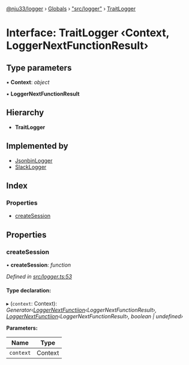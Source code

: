 [@nju33/logger](../README.md) › [Globals](../globals.md) › ["src/logger"](../modules/_src_logger_.md) › [TraitLogger](_src_logger_.traitlogger.md)

# Interface: TraitLogger ‹**Context, LoggerNextFunctionResult**›

## Type parameters

▪ **Context**: *object*

▪ **LoggerNextFunctionResult**

## Hierarchy

* **TraitLogger**

## Implemented by

* [JsonbinLogger](../classes/_src_jsonbin_logger_.jsonbinlogger.md)
* [SlackLogger](../classes/_src_slack_logger_.slacklogger.md)

## Index

### Properties

* [createSession](_src_logger_.traitlogger.md#createsession)

## Properties

###  createSession

• **createSession**: *function*

*Defined in [src/logger.ts:53](https://github.com/nju33/logger/blob/54eead8/src/logger.ts#L53)*

#### Type declaration:

▸ (`context`: Context): *Generator‹[LoggerNextFunctiion](../modules/_src_logger_.md#loggernextfunctiion)‹LoggerNextFunctionResult›, [LoggerNextFunctiion](../modules/_src_logger_.md#loggernextfunctiion)‹LoggerNextFunctionResult›, boolean | undefined›*

**Parameters:**

Name | Type |
------ | ------ |
`context` | Context |
